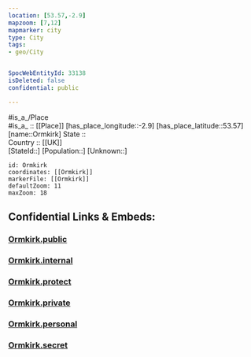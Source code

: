 ```yaml
---
location: [53.57,-2.9] 
mapzoom: [7,12] 
mapmarker: city 
type: City
tags:
- geo/City


SpocWebEntityId: 33138
isDeleted: false
confidential: public

---
```

#is_a_/Place  
#is_a_ :: [[Place]] 
[has_place_longitude::-2.9] 
[has_place_latitude::53.57] 
[name::Ormkirk] 
State ::  
Country :: [[UK]]  
[StateId::] 
[Population::] 
[Unknown::] 


```leaflet
id: Ormkirk
coordinates: [[Ormkirk]] 
markerFile: [[Ormkirk]] 
defaultZoom: 11 
maxZoom: 18
```


## Confidential Links & Embeds: 

### [Ormkirk.public](/_public/\Earth\Continent\Europe\Europe~North\UK\England\Regions~England\North_West_England\Lancashire\cities~Lancashire\Lancashire~West\cities~WestLancashireOrmkirk.public.md) 

### [Ormkirk.internal](/_internal/\Earth\Continent\Europe\Europe~North\UK\England\Regions~England\North_West_England\Lancashire\cities~Lancashire\Lancashire~West\cities~WestLancashireOrmkirk.internal.md) 

### [Ormkirk.protect](/_protect/\Earth\Continent\Europe\Europe~North\UK\England\Regions~England\North_West_England\Lancashire\cities~Lancashire\Lancashire~West\cities~WestLancashireOrmkirk.protect.md) 

### [Ormkirk.private](/_private/\Earth\Continent\Europe\Europe~North\UK\England\Regions~England\North_West_England\Lancashire\cities~Lancashire\Lancashire~West\cities~WestLancashireOrmkirk.private.md) 

### [Ormkirk.personal](/_personal/\Earth\Continent\Europe\Europe~North\UK\England\Regions~England\North_West_England\Lancashire\cities~Lancashire\Lancashire~West\cities~WestLancashireOrmkirk.personal.md) 

### [Ormkirk.secret](/_secret/\Earth\Continent\Europe\Europe~North\UK\England\Regions~England\North_West_England\Lancashire\cities~Lancashire\Lancashire~West\cities~WestLancashireOrmkirk.secret.md)

